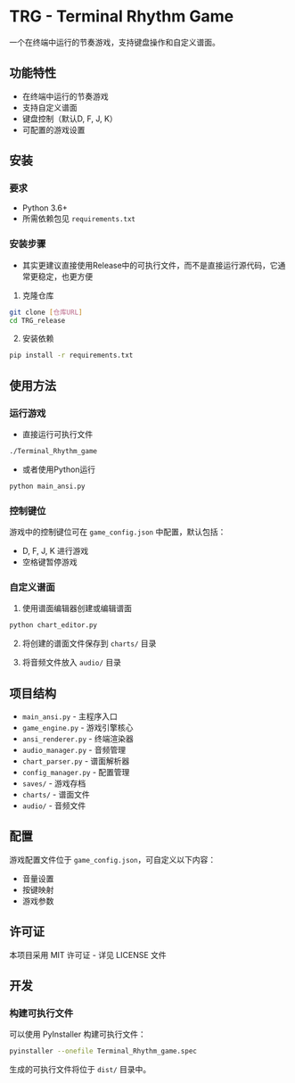 # TRG - Terminal Rhythm Game

一个在终端中运行的节奏游戏，支持键盘操作和自定义谱面。

## 功能特性

- 在终端中运行的节奏游戏
- 支持自定义谱面
- 键盘控制（默认D, F, J, K）
- 可配置的游戏设置

## 安装

### 要求

- Python 3.6+
- 所需依赖包见 `requirements.txt`

### 安装步骤
* 其实更建议直接使用Release中的可执行文件，而不是直接运行源代码，它通常更稳定，也更方便

1. 克隆仓库
```bash
git clone [仓库URL]
cd TRG_release
```

2. 安装依赖
```bash
pip install -r requirements.txt
```

## 使用方法

### 运行游戏
* 直接运行可执行文件
```bash
./Terminal_Rhythm_game
```
* 或者使用Python运行
```bash
python main_ansi.py
```

### 控制键位

游戏中的控制键位可在 `game_config.json` 中配置，默认包括：
- D, F, J, K 进行游戏
- 空格键暂停游戏

### 自定义谱面

1. 使用谱面编辑器创建或编辑谱面
```bash
python chart_editor.py
```

2. 将创建的谱面文件保存到 `charts/` 目录

3. 将音频文件放入 `audio/` 目录

## 项目结构

- `main_ansi.py` - 主程序入口
- `game_engine.py` - 游戏引擎核心
- `ansi_renderer.py` - 终端渲染器
- `audio_manager.py` - 音频管理
- `chart_parser.py` - 谱面解析器
- `config_manager.py` - 配置管理
- `saves/` - 游戏存档
- `charts/` - 谱面文件
- `audio/` - 音频文件

## 配置

游戏配置文件位于 `game_config.json`，可自定义以下内容：
- 音量设置
- 按键映射
- 游戏参数

## 许可证

本项目采用 MIT 许可证 - 详见 LICENSE 文件

## 开发

### 构建可执行文件

可以使用 PyInstaller 构建可执行文件：

```bash
pyinstaller --onefile Terminal_Rhythm_game.spec
```

生成的可执行文件将位于 `dist/` 目录中。